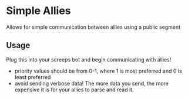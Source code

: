 # Simple Allies
Allows for simple communication between allies using a public segment

## Usage

Plug this into your screeps bot and begin communicating with allies!

- priority values should be from 0-1, where 1 is most preferred and 0 is least preferred
- avoid sending verbose data! The more data you send, the more expensive it is for your allies to parse and read it.